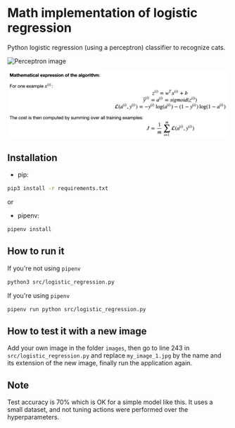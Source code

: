 # Math implementation of logistic regression

Python logistic regression (using a perceptron) classifier to recognize cats.

![Perceptron image](https://www.researchgate.net/profile/Naveed_Akhtar26/publication/331165618/figure/fig2/AS:727497624801281@1550460358563/Illustration-of-a-single-neuron-perceptron-in-a-standard-ANN-Each-feature-coefficient-x.ppm)

![Math formulas for logistic regression](images/math.png)

## Installation
- pip:
```bash
pip3 install -r requirements.txt
```

or

- pipenv:
```bash
pipenv install
```

## How to run it
If you're not using `pipenv`
```bash
python3 src/logistic_regression.py
```
If you're using `pipenv`
```bash
pipenv run python src/logistic_regression.py
```

## How to test it with a new image
Add your own image in the folder `images`, then go to line 243 in `src/logistic_regression.py` and replace `my_image_1.jpg` by the name and its extension of the new image, finally run the application again.

## Note
Test accuracy is 70% which is OK for a simple model like this. It uses a small dataset, and not tuning actions were performed over the hyperparameters.